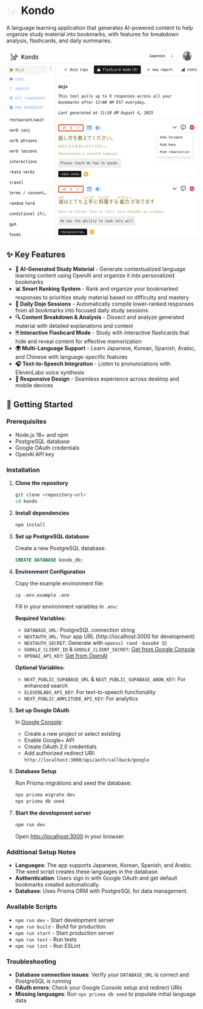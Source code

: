 # <img src="public/icon.png" alt="Kondo Icon" width="32" height="32" style="display: inline; vertical-align: middle;"> Kondo

A language learning application that generates AI-powered content to help organize study material into bookmarks, with features for breakdown analysis, flashcards, and daily summaries.

<div style="display: flex; flex-direction: column; justify-content: center; align-items: center; gap: 10px;">
  <img src="public/assets/light-mode_08042025.png" width="547" height="500">
</div>

## ✨ Key Features

- **🎯 AI-Generated Study Material** - Generate contextualized language learning content using OpenAI and organize it into personalized bookmarks
- **📊 Smart Ranking System** - Rank and organize your bookmarked responses to prioritize study material based on difficulty and mastery
- **🥋 Daily Dojo Sessions** - Automatically compile lower-ranked responses from all bookmarks into focused daily study sessions
- **🔍 Content Breakdown & Analysis** - Dissect and analyze generated material with detailed explanations and context
- **🃏 Interactive Flashcard Mode** - Study with interactive flashcards that hide and reveal content for effective memorization
- **🌍 Multi-Language Support** - Learn Japanese, Korean, Spanish, Arabic, and Chinese with language-specific features
- **🎧 Text-to-Speech Integration** - Listen to pronunciations with ElevenLabs voice synthesis
- **📱 Responsive Design** - Seamless experience across desktop and mobile devices

## 🚀 Getting Started

### Prerequisites

- Node.js 18+ and npm
- PostgreSQL database
- Google OAuth credentials
- OpenAI API key

### Installation

1. **Clone the repository**
   ```bash
   git clone <repository-url>
   cd kondo
   ```

2. **Install dependencies**
   ```bash
   npm install
   ```

3. **Set up PostgreSQL database**
   
   Create a new PostgreSQL database:
   ```sql
   CREATE DATABASE kondo_db;
   ```

4. **Environment Configuration**
   
   Copy the example environment file:
   ```bash
   cp .env.example .env
   ```
   
   Fill in your environment variables in `.env`:
   
   **Required Variables:**
   - `DATABASE_URL`: PostgreSQL connection string
   - `NEXTAUTH_URL`: Your app URL (http://localhost:3000 for development)
   - `NEXTAUTH_SECRET`: Generate with `openssl rand -base64 32`
   - `GOOGLE_CLIENT_ID` & `GOOGLE_CLIENT_SECRET`: [Get from Google Console](https://console.developers.google.com/)
   - `OPENAI_API_KEY`: [Get from OpenAI](https://platform.openai.com/api-keys)

   **Optional Variables:**
   - `NEXT_PUBLIC_SUPABASE_URL` & `NEXT_PUBLIC_SUPABASE_ANON_KEY`: For enhanced search
   - `ELEVENLABS_API_KEY`: For text-to-speech functionality
   - `NEXT_PUBLIC_AMPLITUDE_API_KEY`: For analytics

5. **Set up Google OAuth**
   
   In [Google Console](https://console.developers.google.com/):
   - Create a new project or select existing
   - Enable Google+ API
   - Create OAuth 2.0 credentials
   - Add authorized redirect URI: `http://localhost:3000/api/auth/callback/google`

6. **Database Setup**
   
   Run Prisma migrations and seed the database:
   ```bash
   npx prisma migrate dev
   npx prisma db seed
   ```

7. **Start the development server**
   ```bash
   npm run dev
   ```

   Open [http://localhost:3000](http://localhost:3000) in your browser.

### Additional Setup Notes

- **Languages**: The app supports Japanese, Korean, Spanish, and Arabic. The seed script creates these languages in the database.
- **Authentication**: Users sign in with Google OAuth and get default bookmarks created automatically.
- **Database**: Uses Prisma ORM with PostgreSQL for data management.

### Available Scripts

- `npm run dev` - Start development server
- `npm run build` - Build for production
- `npm run start` - Start production server
- `npm run test` - Run tests
- `npm run lint` - Run ESLint

### Troubleshooting

- **Database connection issues**: Verify your `DATABASE_URL` is correct and PostgreSQL is running
- **OAuth errors**: Check your Google Console setup and redirect URIs
- **Missing languages**: Run `npx prisma db seed` to populate initial language data

